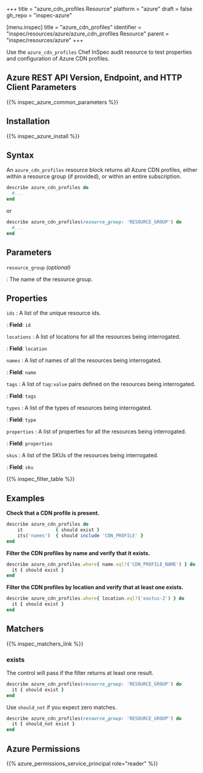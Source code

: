 +++
title = "azure_cdn_profiles Resource"
platform = "azure"
draft = false
gh_repo = "inspec-azure"

[menu.inspec]
title = "azure_cdn_profiles"
identifier = "inspec/resources/azure/azure_cdn_profiles Resource"
parent = "inspec/resources/azure"
+++

Use the `azure_cdn_profiles` Chef InSpec audit resource to test properties and configuration of Azure CDN profiles.

## Azure REST API Version, Endpoint, and HTTP Client Parameters

{{% inspec_azure_common_parameters %}}

## Installation

{{% inspec_azure_install %}}

## Syntax

An `azure_cdn_profiles` resource block returns all Azure CDN profiles, either within a resource group (if provided), or within an entire subscription.

```ruby
describe azure_cdn_profiles do
  #...
end
```

or

```ruby
describe azure_cdn_profiles(resource_group: 'RESOURCE_GROUP') do
  #...
end
```

## Parameters

`resource_group` _(optional)_

: The name of the resource group.

## Properties

`ids`
: A list of the unique resource ids.

: **Field**: `id`

`locations`
: A list of locations for all the resources being interrogated.

: **Field**: `location`

`names`
: A list of names of all the resources being interrogated.

: **Field**: `name`

`tags`
: A list of `tag:value` pairs defined on the resources being interrogated.

: **Field**: `tags`

`types`
: A list of the types of resources being interrogated.

: **Field**: `type`

`properties`
: A list of properties for all the resources being interrogated.

: **Field**: `properties`

`skus`
: A list of the SKUs of the resources being interrogated.

: **Field**: `sku`

{{% inspec_filter_table %}}

## Examples

**Check that a CDN profile is present.**

````ruby
describe azure_cdn_profiles do
    it            { should exist }
    its('names')  { should include 'CDN_PROFILE' }
end
````

**Filter the CDN profiles by name and verify that it exists.**

```ruby
describe azure_cdn_profiles.where{ name.eql?('CDN_PROFILE_NAME') } do
  it { should exist }
end
```

**Filter the CDN profiles by location and verify that at least one exists.**

```ruby
describe azure_cdn_profiles.where{ location.eql?('eastus-2') } do
  it { should exist }
end
```

## Matchers

{{% inspec_matchers_link %}}

### exists

The control will pass if the filter returns at least one result.

```ruby
describe azure_cdn_profiles(resource_group: 'RESOURCE_GROUP') do
  it { should exist }
end
```

Use `should_not` if you expect zero matches.

```ruby
describe azure_cdn_profiles(resource_group: 'RESOURCE_GROUP') do
  it { should_not exist }
end
```

## Azure Permissions

{{% azure_permissions_service_principal role="reader" %}}
